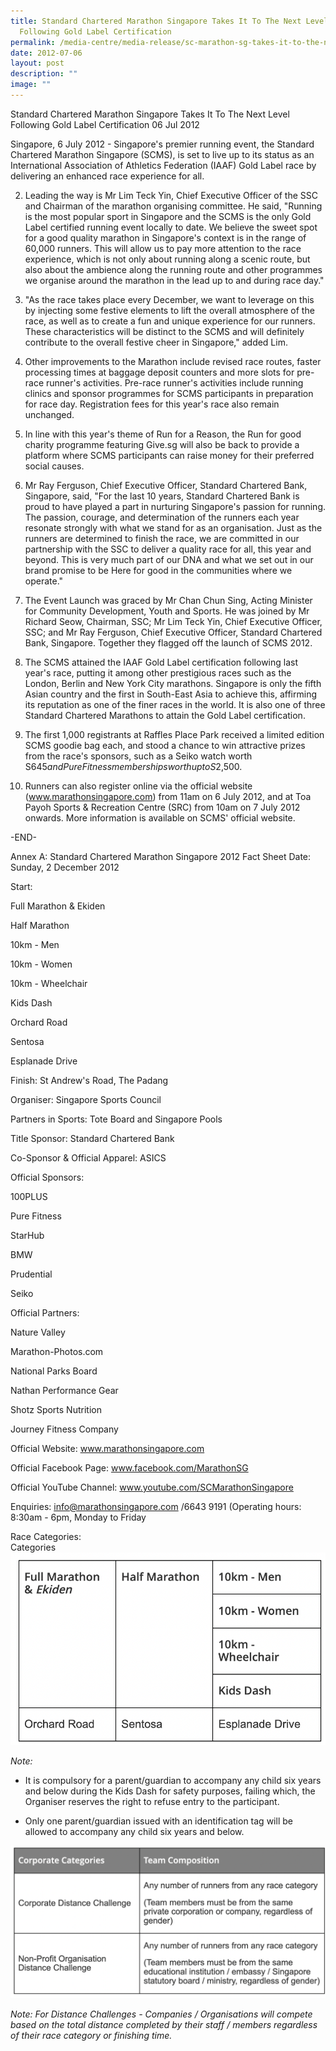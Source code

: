 ```yaml
---
title: Standard Chartered Marathon Singapore Takes It To The Next Level
  Following Gold Label Certification
permalink: /media-centre/media-release/sc-marathon-sg-takes-it-to-the-next-level-following-gold-label-cert/
date: 2012-07-06
layout: post
description: ""
image: ""
---
```

Standard Chartered Marathon Singapore Takes It To The Next Level Following Gold Label Certification
06 Jul 2012


	
Singapore, 6 July 2012 - Singapore's premier running event, the Standard Chartered Marathon Singapore (SCMS), is set to live up to its status as an International Association of Athletics Federation (IAAF) Gold Label race by delivering an enhanced race experience for all.

2. Leading the way is Mr Lim Teck Yin, Chief Executive Officer of the SSC and Chairman of the marathon organising committee. He said, "Running is the most popular sport in Singapore and the SCMS is the only Gold Label certified running event locally to date. We believe the sweet spot for a good quality marathon in Singapore's context is in the range of 60,000 runners. This will allow us to pay more attention to the race experience, which is not only about running along a scenic route, but also about the ambience along the running route and other programmes we organise around the marathon in the lead up to and during race day."

3. "As the race takes place every December, we want to leverage on this by injecting some festive elements to lift the overall atmosphere of the race, as well as to create a fun and unique experience for our runners. These characteristics will be distinct to the SCMS and will definitely contribute to the overall festive cheer in Singapore," added Lim.

4. Other improvements to the Marathon include revised race routes, faster processing times at baggage deposit counters and more slots for pre-race runner's activities. Pre-race runner's activities include running clinics and sponsor programmes for SCMS participants in preparation for race day. Registration fees for this year's race also remain unchanged.

5. In line with this year's theme of Run for a Reason, the Run for good charity programme featuring Give.sg will also be back to provide a platform where SCMS participants can raise money for their preferred social causes.

6. Mr Ray Ferguson, Chief Executive Officer, Standard Chartered Bank, Singapore, said, "For the last 10 years, Standard Chartered Bank is proud to have played a part in nurturing Singapore's passion for running. The passion, courage, and determination of the runners each year resonate strongly with what we stand for as an organisation. Just as the runners are determined to finish the race, we are committed in our partnership with the SSC to deliver a quality race for all, this year and beyond. This is very much part of our DNA and what we set out in our brand promise to be Here for good in the communities where we operate."

7. The Event Launch was graced by Mr Chan Chun Sing, Acting Minister for Community Development, Youth and Sports. He was joined by Mr Richard Seow, Chairman, SSC; Mr Lim Teck Yin, Chief Executive Officer, SSC; and Mr Ray Ferguson, Chief Executive Officer, Standard Chartered Bank, Singapore. Together they flagged off the launch of SCMS 2012.

8.  The SCMS attained the IAAF Gold Label certification following last year's race, putting it among other prestigious races such as the London, Berlin and New York City marathons. Singapore is only the fifth Asian country and the first in South-East Asia to achieve this, affirming its reputation as one of the finer races in the world. It is also one of three Standard Chartered Marathons to attain the Gold Label certification.

9. The first 1,000 registrants at Raffles Place Park received a limited edition SCMS goodie bag each, and stood a chance to win attractive prizes from the race's sponsors, such as a Seiko watch worth S$645 and Pure Fitness memberships worth up to S$2,500.

10. Runners can also register online via the official website (www.marathonsingapore.com) from 11am on 6 July 2012, and at Toa Payoh Sports & Recreation Centre (SRC) from 10am on 7 July 2012 onwards. More information is available on SCMS' official website.

-END-

Annex A: Standard Chartered Marathon Singapore 2012 Fact Sheet
Date: Sunday, 2 December 2012

Start:                               

Full Marathon & Ekiden

Half Marathon

10km - Men

10km - Women

10km - Wheelchair

Kids Dash

Orchard Road

Sentosa

Esplanade Drive

 

 

 

 

 

 

 

 Finish: St Andrew's Road, The Padang

 Organiser: Singapore Sports Council

 Partners in Sports: Tote Board and Singapore Pools

 Title Sponsor: Standard Chartered Bank

 Co-Sponsor & Official Apparel: ASICS

 Official Sponsors:

100PLUS

Pure Fitness

StarHub

BMW

Prudential

Seiko

 Official Partners:                 

Nature Valley

Marathon-Photos.com

National Parks Board

Nathan Performance Gear

Shotz Sports Nutrition

Journey Fitness Company

Official Website: www.marathonsingapore.com  

Official Facebook Page: www.facebook.com/MarathonSG  

Official YouTube Channel: www.youtube.com/SCMarathonSingapore  

Enquiries: info@marathonsingapore.com /6643 9191 (Operating hours: 8:30am - 6pm, Monday to Friday

Race Categories:
<BR>Categories
![](/images/Media%20Centre/Media%20Release/2012/Jul/Annex%20A-%20Standard%20Chartered%20Marathon%20Singapore%202012%20Fact%20Sheet.png)

*Note:*
*    It is compulsory for a parent/guardian to accompany any child six years and below during the Kids Dash for safety purposes, failing which, the Organiser reserves the right to refuse entry to the participant.

*    Only one parent/guardian issued with an identification tag will be allowed to accompany any child six years and below.

![](/images/Media%20Centre/Media%20Release/2012/Jul/SC%20Marathon%20SG%20Takes%20It%20To%20The%20Next%20Level%20Following%20Gold%20Label%20CertificationIMAGE2.png)

*Note: For Distance Challenges - Companies / Organisations will compete based on the total distance completed by their staff / members regardless of their race category or finishing time.*